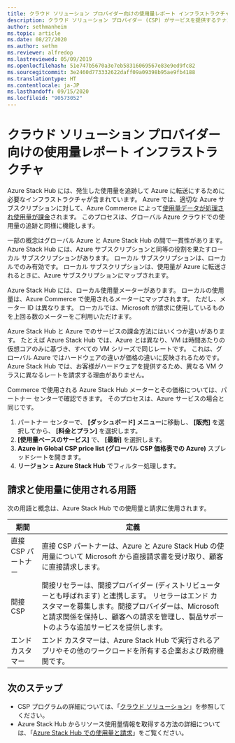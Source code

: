 ```yaml
---
title: クラウド ソリューション プロバイダー向けの使用量レポート インフラストラクチャ - Azure Stack Hub
description: クラウド ソリューション プロバイダー (CSP) がサービスを提供するテナントの使用量を追跡するために使用される使用量レポート インフラストラクチャについて説明します。
author: sethmanheim
ms.topic: article
ms.date: 08/27/2020
ms.author: sethm
ms.reviewer: alfredop
ms.lastreviewed: 05/09/2019
ms.openlocfilehash: 51e747b5670a3e7eb58316069567e83e9ed9fc82
ms.sourcegitcommit: 3e2460d773332622daff09a09398b95ae9fb4188
ms.translationtype: HT
ms.contentlocale: ja-JP
ms.lasthandoff: 09/15/2020
ms.locfileid: "90573052"
---
```

# <a name="usage-reporting-infrastructure-for-cloud-solution-providers"></a>クラウド ソリューション プロバイダー向けの使用量レポート インフラストラクチャ

Azure Stack Hub には、発生した使用量を追跡して Azure に転送にするために必要なインフラストラクチャが含まれています。 Azure では、適切な Azure サブスクリプションに対して、Azure Commerce によって[使用量データが処理され使用量が課金](azure-stack-billing-and-chargeback.md)されます。 このプロセスは、グローバル Azure クラウドでの使用量の追跡と同様に機能します。

一部の概念はグローバル Azure と Azure Stack Hub の間で一貫性があります。 Azure Stack Hub には、Azure サブスクリプションと同等の役割を果たすローカル サブスクリプションがあります。 ローカル サブスクリプションは、ローカルでのみ有効です。 ローカル サブスクリプションは、使用量が Azure に転送されるときに、Azure サブスクリプションにマップされます。

Azure Stack Hub には、ローカル使用量メーターがあります。 ローカルの使用量は、Azure Commerce で使用されるメーターにマップされます。 ただし、メーター ID は異なります。 ローカルでは、Microsoft が請求に使用しているものを上回る数のメーターをご利用いただけます。

Azure Stack Hub と Azure でのサービスの課金方法にはいくつか違いがあります。 たとえば Azure Stack Hub では、Azure とは異なり、VM は時間あたりの仮想コアのみに基づき、すべての VM シリーズで同じレートです。 これは、グローバル Azure ではハードウェアの違いが価格の違いに反映されるためです。 Azure Stack Hub では、お客様がハードウェアを提供するため、異なる VM クラスに異なるレートを請求する理由がありません。

Commerce で使用される Azure Stack Hub メーターとその価格については、パートナー センターで確認できます。 そのプロセスは、Azure サービスの場合と同じです。

1. パートナー センターで、 **[ダッシュボード] メニュー**に移動し、 **[販売]** を選択してから、 **[料金とプラン]** を選択します。
2. **[使用量ベースのサービス]** で、 **[最新]** を選択します。
3. **Azure in Global CSP price list (グローバル CSP 価格表での Azure)** スプレッドシートを開きます。
4. **リージョン = Azure Stack Hub** でフィルター処理します。

## <a name="terms-used-for-billing-and-usage"></a>請求と使用量に使用される用語

次の用語と概念は、Azure Stack Hub での使用量と請求に使用されます。

| 期間 | 定義 |
| --- | --- |
| 直接 CSP パートナー | 直接 CSP パートナーは、Azure と Azure Stack Hub の使用量について Microsoft から直接請求書を受け取り、顧客に直接請求します。 |
| 間接 CSP | 間接リセラーは、間接プロバイダー (ディストリビューターとも呼ばれます) と連携します。 リセラーはエンド カスタマーを募集します。間接プロバイダーは、Microsoft と請求関係を保持し、顧客への請求を管理し、製品サポートのような追加サービスを提供します。 |
| エンド カスタマー | エンド カスタマーは、Azure Stack Hub で実行されるアプリやその他のワークロードを所有する企業および政府機関です。 |

## <a name="next-steps"></a>次のステップ

- CSP プログラムの詳細については、「[クラウド ソリューション](https://partner.microsoft.com/solutions/microsoft-cloud-solutions)」を参照してください。
- Azure Stack Hub からリソース使用量情報を取得する方法の詳細については、「[Azure Stack Hub での使用量と請求](azure-stack-billing-and-chargeback.md)」をご覧ください。
